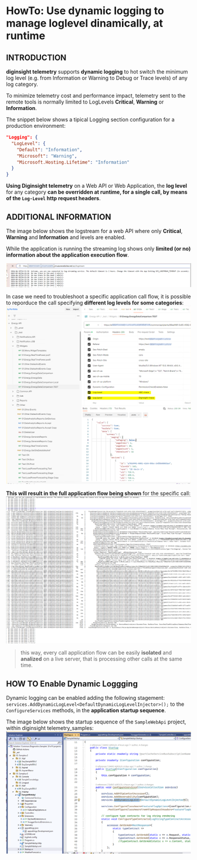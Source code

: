 # HowTo: Use dynamic logging to manage loglevel dinamically, at runtime

## INTRODUCTION 
__diginsight telemetry__ supports __dynamic logging__ to hot switch the minimum log level (e.g. from Information or Warning to Debug or Trace levels) of any log category.<br>

To minimize telemetry cost and performance impact, telemetry sent to the remote tools is normally limited to LogLevels __Critical__, __Warning__ or __Information__.<br>

The snippet below shows a tipical Logging section configuration for a production environment:
```json
"Logging": {
  "LogLevel": {
    "Default": "Information",
    "Microsoft": "Warning",
    "Microsoft.Hosting.Lifetime": "Information"
  }
}
```

__Using Diginsight telemetry__ on a Web API or Web Application, the __log level__ for any category __can be overridden at runtime, for a single call, by means of the `Log-Level` http request headers__.

## ADDITIONAL INFORMATION 

The image below shows the logstream for a web API where only __Critical__, __Warning__ and __Information__ and levels are enabled.

While the application is running the streaming log shows only __limited (or no) information about the application execution flow__.

![alt text](<001.01a default application streaming log.png>)

In case we need to troubleshoot a specific application call flow, it is possible to reporduce the call specifying __different log levels for some categories__:
![alt text](<001.02 Postman call with overloaded log levels.png>)

__This will result in the full application flow being shown__ for the specific call:
![alt text](<001.03 Call application flow obtained with Dynamic Logging.png>)

> this way, every call application flow can be easily __isolated__ and __analized__ on a live server, that is processing other calls at the same time.

## HOW TO Enable Dynamic Loggging
Dynamic logging can be enabled adding the following stagement:<br>
`services.AddDynamicLogLevel<DefaultDynamicLogLevelInjector>();`
to the `ConfigureServices` methods, in the __application startup sequence__.

The image below shows the startup sequence of the `SampleWebApi` project, within diginsight telemetry_samples:
![alt text](<002.01 SampleWebApi startup sequence.png>)

